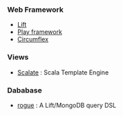 ### Web Framework
- [Lift](http://liftweb.net/)
- [Play framework](http://www.playframework.org/)
- [Circumflex](http://circumflex.ru/index.html)

### Views
- [Scalate](http://scalate.fusesource.org/) : Scala Template Engine

### Dababase
- [rogue](https://github.com/foursquare/rogue) : A Lift/MongoDB query DSL